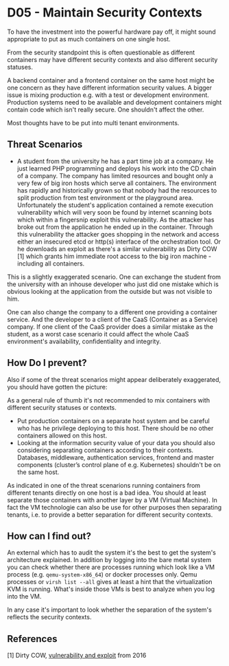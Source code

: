 # D05 - Maintain Security Contexts

To have the investment into the powerful hardware pay off, it might sound
appropriate to put as much containers on one single host.

From the security standpoint this is often questionable as different containers
may have different security contexts and also different security statuses.

 A backend container and a frontend container on the same host might be one concern as they have different information security
values.  A bigger issue is mixing production e.g. with a test or development environment. Production systems need to be available and development containers might contain code which isn't really secure. One shouldn't affect the other.

Most thoughts have to be put into multi tenant environments.

## Threat Scenarios

* A student from the university he has a part time job at a company. He just learned PHP programming and deploys
his work into the CD chain of a company. The company
has limited resources and bought only a very few of big iron hosts which serve all containers. The environment has rapidly and historically grown so that nobody had the resources to split production from test environment or the playground area. Unfortunately the student's application contained a remote execution vulnerability which will very soon be found by internet scanning bots which within a fingersnip exploit this vulnerability. As the attacker has broke out from the application he ended up in the container. Through this vulnerability the attacker goes shopping in the network and access
either an insecured etcd or http(s) interface of the orchestration tool. Or he
downloads an exploit as there's a similar vulnerability as Dirty COW [1] which
grants him immediate root access to the big iron machine - including all
containers.

This is a slightly exaggerated scenario. One can exchange the student from the university with an inhouse developer who just did one mistake which is obvious looking at the application from the outside but was not visible to him.

One can also change the company to a different one providing a container service. And the developer to a client of the CaaS (Container as a Service) company. If one client of the CaaS provider does a similar mistake as the student, as a worst case scenario it could affect the whole CaaS environment's availability, confidentiality and integrity.


## How Do I prevent?

Also if some of the threat scenarios might appear deliberately exaggerated, you should
have gotten the picture: 

As a general rule of thumb it's not recommended to mix containers with different security statuses or contexts.

* Put production containers on a separate host system and be careful who has he privilege deploying to this host. There should be no other containers allowed on this host.
* Looking at the information security value of your data you should also considering separating containers according to their contexts. Databases, middleware, authentication services, frontend and master components (cluster’s control plane of e.g. Kubernetes) shouldn't be on the same host.

As indicated in one of the threat scenarions running containers from different
tenants directly on one host is a bad idea. You should at least separate those
containers with another layer by a VM (Virtual Machine). In fact the VM
technologie can also be use for other purposes then separating tenants, i.e. to
provide a better separation for different security contexts.

## How can I find out?

An external which has to audit the system it's the best to get the system's architecture explained.
In addition by logging into the bare metal system you can check whether there are processes running
which look like a VM process (e.g. `qemu-system-x86_64`) or docker processes only.
Qemu processes or `virsh list --all` gives at least a hint that the virtualization KVM is running. What's
inside those VMs is best to analyze when you log into the VM.

In any case it's important to look whether the separation of the system's reflects the security contexts.


## References

[1] Dirty COW, [vulnerability and exploit](https://dirtycow.ninja/) from 2016
